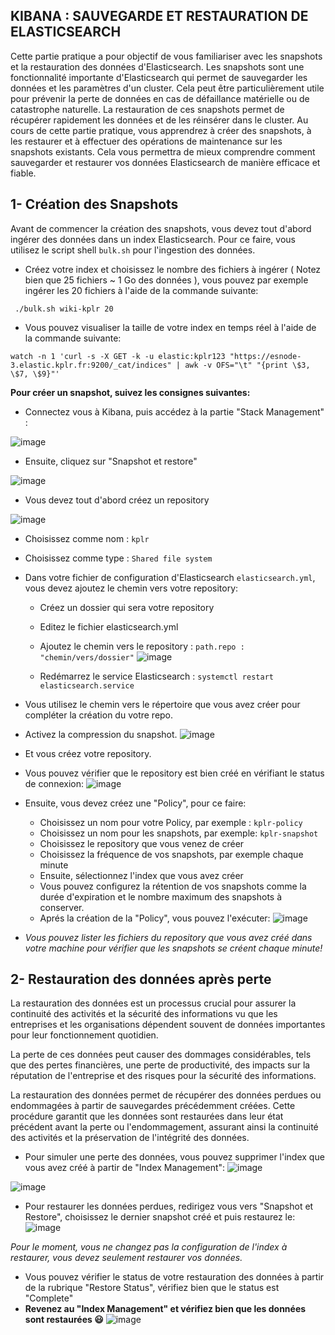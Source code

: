 ## KIBANA : SAUVEGARDE ET RESTAURATION DE ELASTICSEARCH

Cette partie pratique a pour objectif de vous familiariser avec les snapshots et la restauration des données d'Elasticsearch. 
Les snapshots sont une fonctionnalité importante d'Elasticsearch qui permet de sauvegarder les données et les paramètres d'un cluster. Cela peut être particulièrement utile pour prévenir la perte de données en cas de défaillance matérielle ou de catastrophe naturelle. La restauration de ces snapshots permet de récupérer rapidement les données et de les réinsérer dans le cluster. 
Au cours de cette partie pratique, vous apprendrez à créer des snapshots, à les restaurer et à effectuer des opérations de maintenance sur les snapshots existants. Cela vous permettra de mieux comprendre comment sauvegarder et restaurer vos données Elasticsearch de manière efficace et fiable.

## 1- Création des Snapshots

Avant de commencer la création des snapshots, vous devez tout d'abord ingérer des données dans un index Elasticsearch. Pour ce faire, vous utilisez le script shell `bulk.sh` pour  l'ingestion des données.

- Créez votre index et choisissez le nombre des fichiers à ingérer ( Notez bien que 25 fichiers ~ 1 Go des données ), vous pouvez par exemple ingérer les 20 fichiers à l'aide de la commande suivante:
```
 ./bulk.sh wiki-kplr 20
```
- Vous pouvez visualiser la taille de votre index en temps réel à l'aide de la commande suivante:
```
watch -n 1 'curl -s -X GET -k -u elastic:kplr123 "https://esnode-3.elastic.kplr.fr:9200/_cat/indices" | awk -v OFS="\t" "{print \$3, \$7, \$9}"'
```
**Pour créer un snapshot, suivez les consignes suivantes:**
- Connectez vous à Kibana, puis accédez à la partie "Stack Management" :

![image](https://user-images.githubusercontent.com/123748177/228496402-0ad428c3-58d4-43b0-b531-a96f86e4d161.png)

- Ensuite, cliquez sur "Snapshot et restore"

![image](https://user-images.githubusercontent.com/123748177/228497121-d0ba99ba-f633-49cb-b93e-a67c4c791932.png)

- Vous devez tout d'abord créez un repository

![image](https://user-images.githubusercontent.com/123748177/228497412-4a869741-df5d-417a-9e6e-b79ce869321b.png)

- Choisissez comme nom : `kplr`
- Choisissez comme type : ` Shared file system `
- Dans votre fichier de configuration d'Elasticsearch `elasticsearch.yml`, vous devez ajoutez le chemin vers votre repository:
    - Créez un dossier qui sera votre repository
    - Editez le fichier elasticsearch.yml
    - Ajoutez le chemin vers le repository : `path.repo : "chemin/vers/dossier"`
     ![image](https://user-images.githubusercontent.com/123748177/228501255-9683c691-58d1-47b7-8072-484b7b59d8c4.png)

    - Redémarrez le service Elasticsearch : ` systemctl restart elasticsearch.service `

- Vous utilisez le chemin vers le répertoire que vous avez créer pour compléter la création du votre repo.
- Activez la compression du snapshot.
![image](https://user-images.githubusercontent.com/123748177/228501571-6812fe48-3d95-4ea6-9ca3-23ec8aadc1ac.png)

- Et vous créez votre repository.
- Vous pouvez vérifier que le repository est bien créé en vérifiant le status de connexion:
 ![image](https://user-images.githubusercontent.com/123748177/228505783-d3b3a998-bb52-4f9d-86f8-d6d9cb4ddc2e.png)

- Ensuite, vous devez créez une "Policy", pour ce faire: 
   - Choisissez un nom pour votre Policy, par exemple : `kplr-policy`
   - Choisissez un nom pour les snapshots, par exemple: `kplr-snapshot`
   - Choisissez le repository que vous venez de créer 
   - Choisissez la fréquence de vos snapshots, par exemple chaque minute
   - Ensuite, sélectionnez l'index que vous avez créer
   - Vous pouvez configurez la rétention de vos snapshots comme la durée d'expiration et le nombre maximum des snapshots à conserver.
   - Aprés la création de la "Policy", vous pouvez l'exécuter:
     ![image](https://user-images.githubusercontent.com/123748177/228508149-27040d3a-fdf4-45f6-966f-a0c207ae83f1.png)
     
- *Vous pouvez lister les fichiers du repository que vous avez créé dans votre machine pour vérifier que les snapshots se créent chaque minute!*

## 2- Restauration des données après perte

La restauration des données est un processus crucial pour assurer la continuité des activités et la sécurité des informations vu que les entreprises et les organisations dépendent souvent de données importantes pour leur fonctionnement quotidien.

La perte de ces données peut causer des dommages considérables, tels que des pertes financières, une perte de productivité, des impacts sur la réputation de l'entreprise et des risques pour la sécurité des informations.

La restauration des données permet de récupérer des données perdues ou endommagées à partir de sauvegardes précédemment créées. Cette procédure garantit que les données sont restaurées dans leur état précédent avant la perte ou l'endommagement, assurant ainsi la continuité des activités et la préservation de l'intégrité des données.


- Pour simuler une perte des données, vous pouvez supprimer l'index que vous avez créé à partir de "Index Management":
![image](https://user-images.githubusercontent.com/123748177/228509662-3e2315b6-efe5-405b-97ba-e3b653f8fc41.png)

![image](https://user-images.githubusercontent.com/123748177/228509849-338801ed-8a86-41ca-abb9-c68364c75275.png)

- Pour restaurer les données perdues, redirigez vous vers "Snapshot et Restore", choisissez le dernier snapshot créé et puis restaurez le:
![image](https://user-images.githubusercontent.com/123748177/228510978-ad131620-67b7-466b-ab04-bde0251e212b.png)

*Pour le moment, vous ne changez pas la configuration de l'index à restaurer, vous devez seulement restaurer vos données.*

- Vous pouvez vérifier le status de votre restauration des données à partir de la rubrique "Restore Status", vérifiez bien que le status est "Complete"
- **Revenez au "Index Management" et vérifiez bien que les données sont restaurées 😃**
![image](https://user-images.githubusercontent.com/123748177/228512178-224cf8ca-b05e-4f19-8002-03b277fed00f.png)



